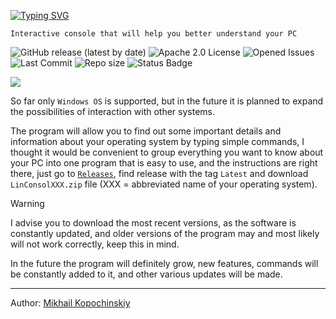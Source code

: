 [![Typing SVG](https://readme-typing-svg.demolab.com?font=Tiny5&size=50&pause=1000&color=27F741&vCenter=true&width=435&lines=LINCONSOL)](https://git.io/typing-svg)

`Interactive console that will help you better understand your PC`

![GitHub release (latest by date)](https://img.shields.io/github/release/linkoffee/linconsol?color=31C754&labelColor=353c43)
![Apache 2.0 License](https://img.shields.io/github/license/linkoffee/linconsol?color=31C754&labelColor=353c43)
![Opened Issues](https://img.shields.io/github/issues/linkoffee/linconsol?color=31C754&labelColor=353c43)\
![Last Commit](https://img.shields.io/github/last-commit/linkoffee/linconsol?color=31C754&labelColor=353c43)
![Repo size](https://img.shields.io/github/repo-size/linkoffee/linconsol?color=31C754&labelColor=353c43)
![Status Badge](https://github.com/linkoffee/linconsol/actions/workflows/build.yml/badge.svg)


<img src="https://habrastorage.org/webt/63/cx/7v/63cx7v0mv7o0bad9zk-mapghtq8.gif" />

So far only `Windows OS` is supported, but in the future it is planned to expand the possibilities of interaction with other systems.

The program will allow you to find out some important details and information about your operating system by typing simple commands, I thought it would be convenient to group everything you want to know about your PC into one program that is easy to use, and the instructions are right there, just go to [`Releases`](https://github.com/linkoffee/linconsol/releases), find release with the tag `Latest` and download `LinConsolXXX.zip` file (XXX = abbreviated name of your operating system).

> [!WARNING]
> I advise you to download the most recent versions, as the software is constantly updated, and older versions of the program may and most likely will not work correctly, keep this in mind.

In the future the program will definitely grow, new features, commands will be constantly added to it, and other various updates will be made.

---

Author: [Mikhail Kopochinskiy](https://github.com/linkoffee)
